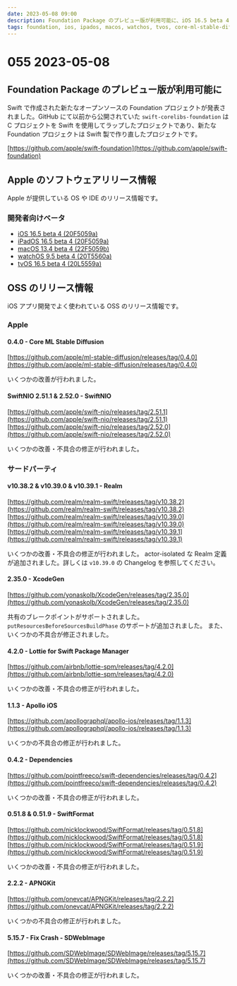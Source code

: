 ```yaml
---
date: 2023-05-08 09:00
description: Foundation Package のプレビュー版が利用可能に、iOS 16.5 beta 4 リリース、iPadOS 16.5 beta 4 リリース、ほか
tags: foundation, ios, ipados, macos, watchos, tvos, core-ml-stable-diffusion, swift-nio, realm, xcode-gen, lottie, apollo, dependencies, swift-format, apng-kit, sd-web-image
---
```

# 055 2023-05-08

<!-- textlint-disable ja-technical-writing/sentence-length -->

## Foundation Package のプレビュー版が利用可能に

Swift で作成された新たなオープンソースの Foundation プロジェクトが発表されました。GitHub にて以前から公開されていた `swift-corelibs-foundation` は C プロジェクトを Swift を使用してラップしたプロジェクトであり、新たな Foundation プロジェクトは Swift 製で作り直したプロジェクトです。

[https://github.com/apple/swift-foundation](https://github.com/apple/swift-foundation)

<!-- textlint-enable ja-technical-writing/sentence-length -->

## Apple のソフトウェアリリース情報

Apple が提供している OS や IDE のリリース情報です。

### 開発者向けベータ

- [iOS 16.5 beta 4 (20F5059a)](https://developer.apple.com/news/releases/?id=05022023e)
- [iPadOS 16.5 beta 4 (20F5059a)](https://developer.apple.com/news/releases/?id=05022023d)
- [macOS 13.4 beta 4 (22F5059b)](https://developer.apple.com/news/releases/?id=05022023c)
- [watchOS 9.5 beta 4 (20T5560a)](https://developer.apple.com/news/releases/?id=05022023b)
- [tvOS 16.5 beta 4 (20L5559a)](https://developer.apple.com/news/releases/?id=05022023a)

## OSS のリリース情報

iOS アプリ開発でよく使われている OSS のリリース情報です。

### Apple

#### 0.4.0 - Core ML Stable Diffusion

[https://github.com/apple/ml-stable-diffusion/releases/tag/0.4.0](https://github.com/apple/ml-stable-diffusion/releases/tag/0.4.0)

いくつかの改善が行われました。

#### SwiftNIO 2.51.1 & 2.52.0 - SwiftNIO

[https://github.com/apple/swift-nio/releases/tag/2.51.1](https://github.com/apple/swift-nio/releases/tag/2.51.1)
[https://github.com/apple/swift-nio/releases/tag/2.52.0](https://github.com/apple/swift-nio/releases/tag/2.52.0)

いくつかの改善・不具合の修正が行われました。

### サードパーティ

#### v10.38.2 & v10.39.0 & v10.39.1 - Realm

[https://github.com/realm/realm-swift/releases/tag/v10.38.2](https://github.com/realm/realm-swift/releases/tag/v10.38.2)
[https://github.com/realm/realm-swift/releases/tag/v10.39.0](https://github.com/realm/realm-swift/releases/tag/v10.39.0)
[https://github.com/realm/realm-swift/releases/tag/v10.39.1](https://github.com/realm/realm-swift/releases/tag/v10.39.1)

いくつかの改善・不具合の修正が行われました。
actor-isolated な Realm 定義が追加されました。詳しくは `v10.39.0` の Changelog を参照してください。

#### 2.35.0 - XcodeGen

[https://github.com/yonaskolb/XcodeGen/releases/tag/2.35.0](https://github.com/yonaskolb/XcodeGen/releases/tag/2.35.0)

共有のブレークポイントがサポートされました。`putResourcesBeforeSourcesBuildPhase` のサポートが追加されました。
また、いくつかの不具合が修正されました。

#### 4.2.0 - Lottie for Swift Package Manager

[https://github.com/airbnb/lottie-spm/releases/tag/4.2.0](https://github.com/airbnb/lottie-spm/releases/tag/4.2.0)

いくつかの改善・不具合の修正が行われました。

#### 1.1.3 - Apollo iOS

[https://github.com/apollographql/apollo-ios/releases/tag/1.1.3](https://github.com/apollographql/apollo-ios/releases/tag/1.1.3)

いくつかの不具合の修正が行われました。

#### 0.4.2 - Dependencies

[https://github.com/pointfreeco/swift-dependencies/releases/tag/0.4.2](https://github.com/pointfreeco/swift-dependencies/releases/tag/0.4.2)

いくつかの改善・不具合の修正が行われました。

#### 0.51.8 & 0.51.9 - SwiftFormat

[https://github.com/nicklockwood/SwiftFormat/releases/tag/0.51.8](https://github.com/nicklockwood/SwiftFormat/releases/tag/0.51.8)
[https://github.com/nicklockwood/SwiftFormat/releases/tag/0.51.9](https://github.com/nicklockwood/SwiftFormat/releases/tag/0.51.9)

いくつかの改善・不具合の修正が行われました。

#### 2.2.2 - APNGKit

[https://github.com/onevcat/APNGKit/releases/tag/2.2.2](https://github.com/onevcat/APNGKit/releases/tag/2.2.2)

いくつかの不具合の修正が行われました。

#### 5.15.7 - Fix Crash - SDWebImage
[https://github.com/SDWebImage/SDWebImage/releases/tag/5.15.7](https://github.com/SDWebImage/SDWebImage/releases/tag/5.15.7)

いくつかの改善・不具合の修正が行われました。